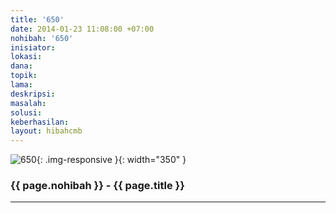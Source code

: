 ```yaml
---
title: '650'
date: 2014-01-23 11:08:00 +07:00
nohibah: '650'
inisiator: 
lokasi: 
dana: 
topik: 
lama: 
deskripsi: 
masalah: 
solusi: 
keberhasilan: 
layout: hibahcmb
---
```


![650](/static/img/hibahcmb/650.png){: .img-responsive }{: width="350" }

### {{ page.nohibah }} - {{ page.title }}

---
